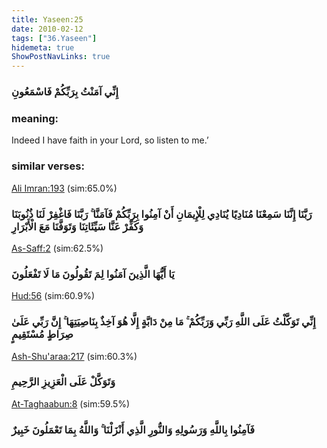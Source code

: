 ```yaml
---
title: Yaseen:25
date: 2010-02-12
tags: ["36.Yaseen"]
hidemeta: true 
ShowPostNavLinks: true 
---
```

### إِنِّي آمَنْتُ بِرَبِّكُمْ فَاسْمَعُونِ
### meaning: 
Indeed I have faith in your Lord, so listen to me.’
### similar verses: 

[Ali Imran:193](/3/193) (sim:65.0%)

### رَبَّنَا إِنَّنَا سَمِعْنَا مُنَادِيًا يُنَادِي لِلْإِيمَانِ أَنْ آمِنُوا بِرَبِّكُمْ فَآمَنَّا ۚ رَبَّنَا فَاغْفِرْ لَنَا ذُنُوبَنَا وَكَفِّرْ عَنَّا سَيِّئَاتِنَا وَتَوَفَّنَا مَعَ الْأَبْرَارِ

[As-Saff:2](/61/2) (sim:62.5%)

### يَا أَيُّهَا الَّذِينَ آمَنُوا لِمَ تَقُولُونَ مَا لَا تَفْعَلُونَ

[Hud:56](/11/56) (sim:60.9%)

### إِنِّي تَوَكَّلْتُ عَلَى اللَّهِ رَبِّي وَرَبِّكُمْ ۚ مَا مِنْ دَابَّةٍ إِلَّا هُوَ آخِذٌ بِنَاصِيَتِهَا ۚ إِنَّ رَبِّي عَلَىٰ صِرَاطٍ مُسْتَقِيمٍ

[Ash-Shu'araa:217](/26/217) (sim:60.3%)

### وَتَوَكَّلْ عَلَى الْعَزِيزِ الرَّحِيمِ

[At-Taghaabun:8](/64/8) (sim:59.5%)

### فَآمِنُوا بِاللَّهِ وَرَسُولِهِ وَالنُّورِ الَّذِي أَنْزَلْنَا ۚ وَاللَّهُ بِمَا تَعْمَلُونَ خَبِيرٌ
